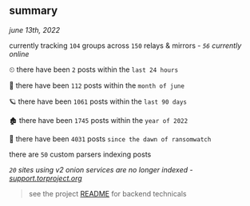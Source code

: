 
## summary
_june 13th, 2022_

currently tracking `104` groups across `150` relays & mirrors - _`56` currently online_

⏲ there have been `2` posts within the `last 24 hours`

🦈 there have been `112` posts within the `month of june`

🪐 there have been `1061` posts within the `last 90 days`

🏚 there have been `1745` posts within the `year of 2022`

🦕 there have been `4031` posts `since the dawn of ransomwatch`

there are `50` custom parsers indexing posts

_`20` sites using v2 onion services are no longer indexed - [support.torproject.org](https://support.torproject.org/onionservices/v2-deprecation/)_

> see the project [README](https://github.com/joshhighet/ransomwatch#ransomwatch--) for backend technicals
